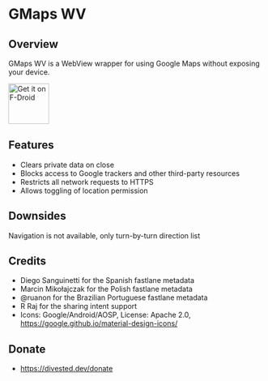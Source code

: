 GMaps WV
========

Overview
--------
GMaps WV is a WebView wrapper for using Google Maps without exposing your device.

[<img src="https://fdroid.gitlab.io/artwork/badge/get-it-on.png"
     alt="Get it on F-Droid"
     height="80">](https://f-droid.org/packages/us.spotco.maps/)

Features
--------
- Clears private data on close
- Blocks access to Google trackers and other third-party resources
- Restricts all network requests to HTTPS
- Allows toggling of location permission

Downsides
---------
Navigation is not available, only turn-by-turn direction list

Credits
-------
- Diego Sanguinetti for the Spanish fastlane metadata
- Marcin Mikołajczak for the Polish fastlane metadata
- @ruanon for the Brazilian Portuguese fastlane metadata
- R Raj for the sharing intent support
- Icons: Google/Android/AOSP, License: Apache 2.0, https://google.github.io/material-design-icons/

Donate
-------
- https://divested.dev/donate
